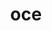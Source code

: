---
title: "oce"
layout: cache
category: package
meta: {"versions": ["0.18.3"], "compilers": ["gcc@8.3.1", "gcc@7.5.0", "gcc@9.3.0", "gcc@8.1.0"]}
spec_files: 
 - "oce@0.18.3%gcc@9.3.0~X11+tbb arch=linux-ubuntu20.04-x86_64 ^intel-tbb@2020.3%gcc@9.3.0+shared+tm cxxstd=default patches=62ba015,ce1fb16,d62cb66 arch=linux-ubuntu20.04-x86_64": spec-0.json
 - "oce@0.18.3%gcc@8.1.0~X11+tbb arch=linux-rhel7-ppc64le ^intel-tbb@2020.3%gcc@8.1.0+shared+tm cxxstd=default patches=62ba015,ce1fb16 arch=linux-rhel7-ppc64le": spec-1.json
 - "oce@0.18.3%gcc@7.5.0~X11+tbb arch=linux-ubuntu18.04-ppc64le ^intel-tbb@2020.3%gcc@7.5.0+shared+tm cxxstd=default patches=62ba015,ce1fb16,d62cb66 arch=linux-ubuntu18.04-ppc64le": spec-2.json
 - "oce@0.18.3%gcc@8.1.0~X11+tbb arch=linux-rhel7-x86_64 ^intel-tbb@2020.3%gcc@8.1.0+shared+tm cxxstd=default patches=62ba015,ce1fb16 arch=linux-rhel7-x86_64": spec-3.json
 - "oce@0.18.3%gcc@7.5.0~X11+tbb arch=linux-ubuntu18.04-x86_64 ^intel-tbb@2020.3%gcc@7.5.0+shared+tm cxxstd=default patches=62ba015,ce1fb16,d62cb66 arch=linux-ubuntu18.04-x86_64": spec-4.json
 - "oce@0.18.3%gcc@8.1.0~X11+tbb arch=linux-rhel7-ppc64le ^intel-tbb@2020.3%gcc@8.1.0+shared+tm cxxstd=default patches=62ba015,ce1fb16,d62cb66 arch=linux-rhel7-ppc64le": spec-5.json
 - "oce@0.18.3%gcc@7.5.0~X11+tbb arch=linux-ubuntu18.04-x86_64 ^intel-tbb@2020.3%gcc@7.5.0+shared+tm cxxstd=default patches=62ba015,ce1fb16 arch=linux-ubuntu18.04-x86_64": spec-6.json
 - "oce@0.18.3%gcc@8.3.1~X11+tbb arch=linux-rhel8-x86_64 ^intel-tbb@2020.3%gcc@8.3.1+shared+tm cxxstd=default patches=62ba015,ce1fb16,d62cb66 arch=linux-rhel8-x86_64": spec-7.json
 - "oce@0.18.3%gcc@8.3.1~X11+tbb arch=linux-rhel8-ppc64le ^intel-tbb@2020.3%gcc@8.3.1+shared+tm cxxstd=default patches=62ba015,ce1fb16,d62cb66 arch=linux-rhel8-ppc64le": spec-8.json
 - "oce@0.18.3%gcc@9.3.0~X11+tbb arch=linux-ubuntu20.04-ppc64le ^intel-tbb@2020.3%gcc@9.3.0+shared+tm cxxstd=default patches=62ba015,ce1fb16,d62cb66 arch=linux-ubuntu20.04-ppc64le": spec-9.json
 - "oce@0.18.3%gcc@7.5.0~X11+tbb arch=linux-ubuntu18.04-ppc64le ^intel-tbb@2020.3%gcc@7.5.0+shared+tm cxxstd=default patches=62ba015,ce1fb16 arch=linux-ubuntu18.04-ppc64le": spec-10.json
 - "oce@0.18.3%gcc@8.1.0~X11+tbb arch=linux-rhel7-x86_64 ^intel-tbb@2020.3%gcc@8.1.0+shared+tm cxxstd=default patches=62ba015,ce1fb16,d62cb66 arch=linux-rhel7-x86_64": spec-11.json

---